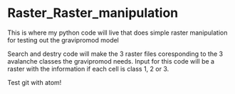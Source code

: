 # Raster_Raster_manipulation
This is where my python code will live that does simple raster manipulation for testing out the gravipromod model

Search and destry code will make the 3 raster files coresponding to the 3 avalanche classes the gravipromod needs.
Input for this code will be a raster with the information if each cell is class 1, 2 or 3.

Test git with atom! 
